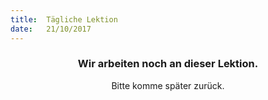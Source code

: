 ```yaml
---
title:  Tägliche Lektion
date:   21/10/2017
---
```


### <center>Wir arbeiten noch an dieser Lektion.</center>
<center>Bitte komme später zurück.</center>